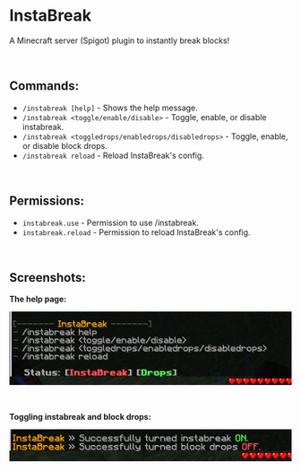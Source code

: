 # InstaBreak
A Minecraft server (Spigot) plugin to instantly break blocks!

<br>

## Commands:
- `/instabreak [help]` - Shows the help message.
- `/instabreak <toggle/enable/disable>` - Toggle, enable, or disable instabreak.
- `/instabreak <toggledrops/enabledrops/disabledrops>` - Toggle, enable, or disable block drops.
- `/instabreak reload` - Reload InstaBreak's config.

<br>

## Permissions:
- `instabreak.use` - Permission to use /instabreak.
- `instabreak.reload` - Permission to reload InstaBreak's config.

<br>

## Screenshots:
**The help page:**

![Help page](assets/screenshots/helppage.png)

<br>

**Toggling instabreak and block drops:**

![Toggle instabreak and block drops message](assets/screenshots/toggleandtoggledrops.png)
